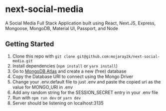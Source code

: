 # next-social-media
A Social Media Full Stack Application built using React, Next.JS, Express, Mongoose, MongoDB, Material UI, Passport, and Node

## Getting Started

1. Clone this repo with `git clone git@github.com:mojaray2k/next-social-media.git`
2. Install dependencies (`npm install` or `yarn install`)
3. Go to [MongoDB Atlas](https://www.mongodb.com/cloud) and create a new (free) database
4. Copy the Database URI to connect using the Mongo Driver
5. Change your .env.default file to just .env and paste the copied uri as the value for MONGO_URI in .env
6. Add any random string for the SESSION_SECRET entry in your .env file
7. Run with `npm run dev` or `yarn dev`
8. Server should be listening on localhost:3135


